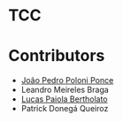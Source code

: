 # TCC

# Contributors
* [João Pedro Poloni Ponce](https://github.com/JoaoPedroPP)
* Leandro Meireles Braga
* [Lucas Paiola Bertholato](https://github.com/Paiola)
* Patrick Donegá Queiroz
